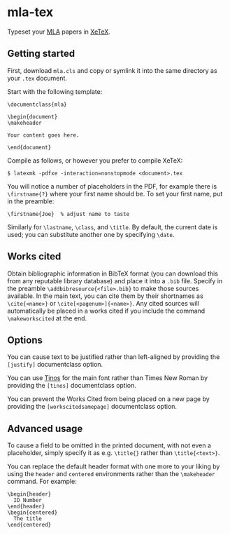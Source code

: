 # mla-tex

Typeset your [MLA] papers in [XeTeX].

## Getting started

First, download `mla.cls` and copy or symlink it into the same
directory as your `.tex` document.

Start with the following template:

    \documentclass{mla}

    \begin{document}
    \makeheader

    Your content goes here.

    \end{document}

Compile as follows, or however you prefer to compile XeTeX:

    $ latexmk -pdfxe -interaction=nonstopmode <document>.tex

You will notice a number of placeholders in the PDF, for example there
is `\firstname{?}` where your first name should be. To set your first
name, put in the preamble:

    \firstname{Joe}  % adjust name to taste

Similarly for `\lastname`, `\class`, and `\title`. By default, the
current date is used; you can substitute another one by specifying
`\date`.

## Works cited

Obtain bibliographic information in BibTeX format (you can download
this from any reputable library database) and place it into a `.bib`
file. Specify in the preamble `\addbibresource{<file>.bib}` to make
those sources available. In the main text, you can cite them by their
shortnames as `\cite{<name>}` or `\cite[<pagenum>]{<name>}`. Any cited
sources will automatically be placed in a works cited if you include
the command `\makeworkscited` at the end.

## Options

You can cause text to be justified rather than left-aligned by
providing the `[justify]` documentclass option.

You can use [Tinos] for the main font rather than Times New Roman by
providing the `[tinos]` documentclass option.

You can prevent the Works Cited from being placed on a new page by
providing the `[workscitedsamepage]` documentclass option.

## Advanced usage

To cause a field to be omitted in the printed document, with not even
a placeholder, simply specify it as e.g. `\title{}` rather than
`\title{<text>}`.

You can replace the default header format with one more to your liking
by using the `header` and `centered` environments rather than the
`\makeheader` command. For example:

    \begin{header}
      ID Number
    \end{header}
    \begin{centered}
      The title
    \end{centered}

[mla]: https://owl.english.purdue.edu/owl/section/2/11/
[tinos]: https://www.fontsquirrel.com/fonts/tinos
[xetex]: http://xetex.sourceforge.net/
